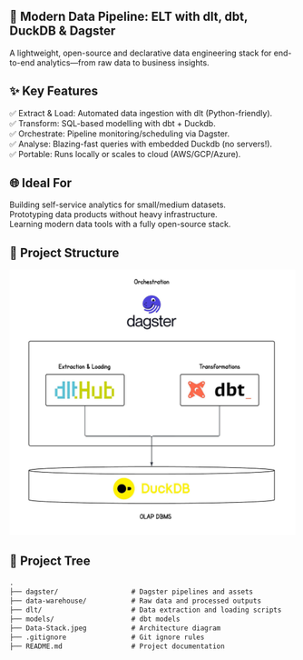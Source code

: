 ## 🚀 Modern Data Pipeline: ELT with dlt, dbt, DuckDB & Dagster
A lightweight, open-source and declarative data engineering stack for end-to-end analytics—from raw data to business insights.

## ✨ Key Features
✅ Extract & Load: Automated data ingestion with dlt (Python-friendly). <br/>
✅ Transform: SQL-based modelling with dbt + Duckdb. <br/>
✅ Orchestrate: Pipeline monitoring/scheduling via Dagster. <br/>
✅ Analyse: Blazing-fast queries with embedded Duckdb (no servers!). <br/>
✅ Portable: Runs locally or scales to cloud (AWS/GCP/Azure). <br/>

## 🌐 Ideal For

Building self-service analytics for small/medium datasets. <br/>
Prototyping data products without heavy infrastructure. <br/>
Learning modern data tools with a fully open-source stack. <br/>

## 🚀 Project Structure

![Data Stack Architecture](Data-Stack.jpeg) 

## 🚀 Project Tree
```plaintext
.
├── dagster/                  # Dagster pipelines and assets
├── data-warehouse/           # Raw data and processed outputs 
├── dlt/                      # Data extraction and loading scripts
├── models/                   # dbt models
├── Data-Stack.jpeg           # Architecture diagram
├── .gitignore                # Git ignore rules
├── README.md                 # Project documentation          
```
